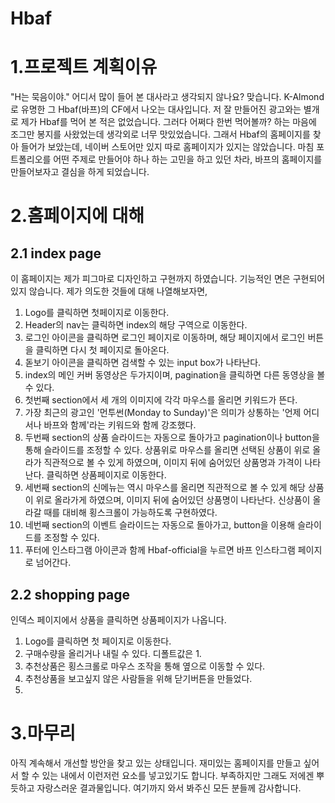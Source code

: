 # Hbaf
1.프로젝트 계획이유
=================

"H는 묵음이야." 어디서 많이 들어 본 대사라고 생각되지 않나요? 맞습니다. K-Almond로 유명한 그 Hbaf(바프)의 CF에서 나오는 대사입니다. 저 잘 만들어진 광고와는 별개로 제가 Hbaf를 먹어 본 적은 없었습니다. 그러다 어쩌다 한번 먹어볼까? 하는 마음에 조그만 봉지를 사왔었는데 생각외로 너무 맛있었습니다. 그래서 Hbaf의 홈페이지를 찾아 들어가 보았는데, 네이버 스토어만 있지 따로 홈페이지가 있지는 않았습니다. 마침 포트폴리오를 어떤 주제로 만들어야 하나 하는 고민을 하고 있던 차라, 바프의 홈페이지를 만들어보자고 결심을 하게 되었습니다.

2.홈페이지에 대해
===============

2.1 index page
--------------

이 홈페이지는 제가 피그마로 디자인하고 구현까지 하였습니다. 기능적인 면은 구현되어있지 않습니다. 제가 의도한 것들에 대해 나열해보자면,
1. Logo를 클릭하면 첫페이지로 이동한다.
2. Header의 nav는 클릭하면 index의 해당 구역으로 이동한다.
3. 로그인 아이콘을 클릭하면 로그인 페이지로 이동하며, 해당 페이지에서 로그인 버튼을 클릭하면 다시 첫 페이지로 돌아온다.
4. 돋보기 아이콘을 클릭하면 검색할 수 있는 input box가 나타난다.
5. index의 메인 커버 동영상은 두가지이며, pagination을 클릭하면 다른 동영상을 볼 수 있다.
6. 첫번째 section에서 세 개의 이미지에 각각 마우스를 올리면 키워드가 뜬다.
7. 가장 최근의 광고인 '먼투썬(Monday to Sunday)'은 의미가 상통하는 '언제 어디서나 바프와 함께'라는 키워드와 함께 강조했다.
8. 두번째 section의 상품 슬라이드는 자동으로 돌아가고 pagination이나 button을 통해 슬라이드를 조정할 수 있다. 상품위로 마우스를 올리면 선택된 상품이 위로 올라가 직관적으로 볼 수 있게 하였으며, 이미지 뒤에 숨어있던 상품명과 가격이 나타난다. 클릭하면 상품페이지로 이동한다.
9. 세번째 section의 신메뉴는 역시 마우스를 올리면 직관적으로 볼 수 있게 해당 상품이 위로 올라가게 하였으며, 이미지 뒤에 숨어있던 상품명이 나타난다. 신상품이 올라갈 때를 대비해 횡스크롤이 가능하도록 구현하였다.
10. 네번째 section의 이벤트 슬라이드는 자동으로 돌아가고, button을 이용해 슬라이드를 조정할 수 있다.
11. 푸터에 인스타그램 아이콘과 함께 Hbaf-official을 누르면 바프 인스타그램 페이지로 넘어간다.

2.2 shopping page
-----------------

인덱스 페이지에서 상품을 클릭하면 상품페이지가 나옵니다.

1. Logo를 클릭하면 첫 페이지로 이동한다.
2. 구매수량을 올리거나 내릴 수 있다. 디폴트값은 1.
3. 추천상품은 횡스크롤로 마우스 조작을 통해 옆으로 이동할 수 있다.
4. 추천상품을 보고싶지 않은 사람들을 위해 닫기버튼을 만들었다.
5. 

3.마무리
========
아직 계속해서 개선할 방안을 찾고 있는 상태입니다. 재미있는 홈페이지를 만들고 싶어서 할 수 있는 내에서 이런저런 요소를 넣고있기도 합니다. 부족하지만 그래도 저에겐 뿌듯하고 자랑스러운 결과물입니다. 여기까지 와서 봐주신 모든 분들께 감사합니다. 
